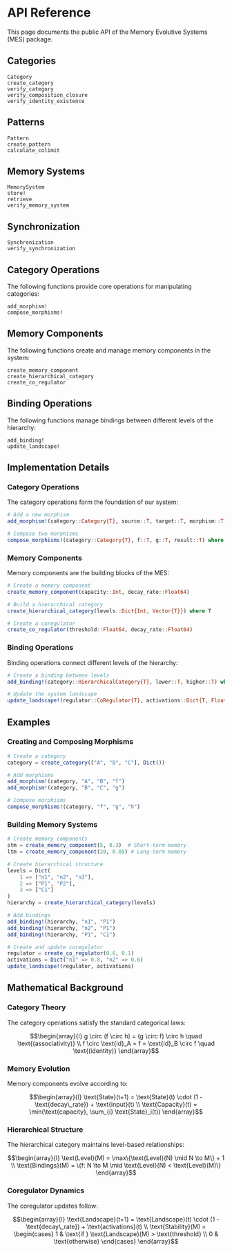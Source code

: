 # API Reference

This page documents the public API of the Memory Evolutive Systems (MES) package.

## Categories

```@docs
Category
create_category
verify_category
verify_composition_closure
verify_identity_existence
```

## Patterns

```@docs
Pattern
create_pattern
calculate_colimit
```

## Memory Systems

```@docs
MemorySystem
store!
retrieve
verify_memory_system
```

## Synchronization

```@docs
Synchronization
verify_synchronization
```

## Category Operations

The following functions provide core operations for manipulating categories:

```@docs
add_morphism!
compose_morphisms!
```

## Memory Components

The following functions create and manage memory components in the system:

```@docs
create_memory_component
create_hierarchical_category
create_co_regulator
```

## Binding Operations

The following functions manage bindings between different levels of the hierarchy:

```@docs
add_binding!
update_landscape!
```

## Implementation Details

### Category Operations

The category operations form the foundation of our system:

```julia
# Add a new morphism
add_morphism!(category::Category{T}, source::T, target::T, morphism::T) where T

# Compose two morphisms
compose_morphisms!(category::Category{T}, f::T, g::T, result::T) where T
```

### Memory Components

Memory components are the building blocks of the MES:

```julia
# Create a memory component
create_memory_component(capacity::Int, decay_rate::Float64)

# Build a hierarchical category
create_hierarchical_category(levels::Dict{Int, Vector{T}}) where T

# Create a coregulator
create_co_regulator(threshold::Float64, decay_rate::Float64)
```

### Binding Operations

Binding operations connect different levels of the hierarchy:

```julia
# Create a binding between levels
add_binding!(category::HierarchicalCategory{T}, lower::T, higher::T) where T

# Update the system landscape
update_landscape!(regulator::CoRegulator{T}, activations::Dict{T, Float64}) where T
```

## Examples

### Creating and Composing Morphisms

```julia
# Create a category
category = create_category(["A", "B", "C"], Dict())

# Add morphisms
add_morphism!(category, "A", "B", "f")
add_morphism!(category, "B", "C", "g")

# Compose morphisms
compose_morphisms!(category, "f", "g", "h")
```

### Building Memory Systems

```julia
# Create memory components
stm = create_memory_component(5, 0.3)  # Short-term memory
ltm = create_memory_component(20, 0.05) # Long-term memory

# Create hierarchical structure
levels = Dict(
    1 => ["n1", "n2", "n3"],
    2 => ["P1", "P2"],
    3 => ["C1"]
)
hierarchy = create_hierarchical_category(levels)

# Add bindings
add_binding!(hierarchy, "n1", "P1")
add_binding!(hierarchy, "n2", "P1")
add_binding!(hierarchy, "P1", "C1")

# Create and update coregulator
regulator = create_co_regulator(0.6, 0.1)
activations = Dict("n1" => 0.8, "n2" => 0.6)
update_landscape!(regulator, activations)
```

## Mathematical Background

### Category Theory

The category operations satisfy the standard categorical laws:

```math
\begin{array}{l}
g \circ (f \circ h) = (g \circ f) \circ h \quad \text{(associativity)} \\
f \circ \text{id}_A = f = \text{id}_B \circ f \quad \text{(identity)}
\end{array}
```

### Memory Evolution

Memory components evolve according to:

```math
\begin{array}{l}
\text{State}(t+1) = \text{State}(t) \cdot (1 - \text{decay\_rate}) + \text{input}(t) \\
\text{Capacity}(t) = \min(\text{capacity}, \sum_{i} \text{State}_i(t))
\end{array}
```

### Hierarchical Structure

The hierarchical category maintains level-based relationships:

```math
\begin{array}{l}
\text{Level}(M) = \max\{\text{Level}(N) \mid N \to M\} + 1 \\
\text{Bindings}(M) = \{f: N \to M \mid \text{Level}(N) < \text{Level}(M)\}
\end{array}
```

### Coregulator Dynamics

The coregulator updates follow:

```math
\begin{array}{l}
\text{Landscape}(t+1) = \text{Landscape}(t) \cdot (1 - \text{decay\_rate}) + \text{activations}(t) \\
\text{Stability}(M) = \begin{cases}
1 & \text{if } \text{Landscape}(M) > \text{threshold} \\
0 & \text{otherwise}
\end{cases}
\end{array}
```